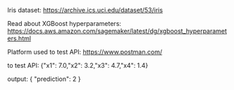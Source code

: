 Iris dataset:
https://archive.ics.uci.edu/dataset/53/iris

Read about XGBoost hyperparameters:
https://docs.aws.amazon.com/sagemaker/latest/dg/xgboost_hyperparameters.html

Platform used to test API:
https://www.postman.com/

to test API:
{"x1": 7.0,"x2": 3.2,"x3": 4.7,"x4": 1.4}

output:
{
    "prediction": 2
}
